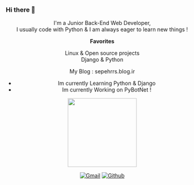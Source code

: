 ### Hi there 👋

<div align="center">

I'm a Junior Back-End Web Developer, \
I usually code with Python & I am always eager to learn new things !


 
__Favorites__
 
Linux  &  Open source projects \
Django  &  Python

My Blog : sepehrrs.blog.ir

 * Im currently Learning Python  & Django
 * Im currently Working on PyBotNet ! 
 <img text_alight="midel" height="180em" src="https://github-readme-stats.vercel.app/api?username=SepehrRasouli&show_icons=true&hide_border=true&&count_private=true&include_all_commits=true" />
 
 

[![Gmail](https://img.shields.io/badge/Gmail-D14836?style=for-the-badge&logo=gmail&logoColor=white)](mailto:sepehrrs06@gmail.com)
[![Github](https://img.shields.io/badge/GitHub-100000?style=for-the-badge&logo=github&logoColor=white)](https://github.com/SepehrRasouli)
</div>
